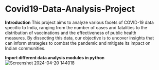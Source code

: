 # Covid19-Data-Analysis-Project
**Introduction**
This project aims to analyze various facets of COVID-19 data specific to India, ranging from the number of cases and fatalities to the distribution of vaccinations and the effectiveness of public health measures. By dissecting this data, our objective is to uncover insights that can inform strategies to combat the pandemic and mitigate its impact on Indian communities.

**Inport different data analysis modules in python**
![Screenshot 2024-04-20 144018](https://github.com/Priya30jan/Covid19-Data-Analysis-Project/assets/127383717/ac86e3ed-511e-4e3f-90a1-283a11579e46)


